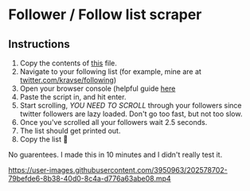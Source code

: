 # Follower / Follow list scraper

## Instructions

1. Copy the contents of [this](https://github.com/kravse/twitter-follower-scraper/blob/main/scraper.js) file. 
2. Navigate to your following list (for example, mine are at [twitter.com/kravse/following](https://twitter.com/kravse/following))
3. Open your browser console (helpful guide [here](https://balsamiq.com/support/faqs/browserconsole/)
4. Paste the script in, and hit enter. 
5. Start scrolling, _YOU NEED TO SCROLL_ through your followers since twitter followers are lazy loaded. Don't go too fast, but not too slow. 
6. Once you've scrolled all your followers wait 2.5 seconds. 
7. The list should get printed out. 
8. Copy the list 🤷


No guarentees. I made this in 10 minutes and I didn't really test it. 

https://user-images.githubusercontent.com/3950963/202578702-79befde6-8b38-40d0-8c4a-d776a63abe08.mp4

